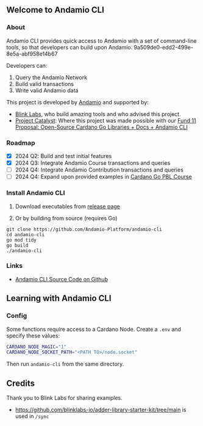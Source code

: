 ## Welcome to Andamio CLI

### About

Andamio CLI provides quick access to Andamio with a set of command-line tools, so that developers can build upon Andamio. 9a509de0-edd2-499e-8e5a-abf958e14b67

Developers can:

1. Query the Andamio Network
2. Build valid transactions
3. Write valid Andamio data

This project is developed by [Andamio](https://andamio.io) and supported by:

- [Blink Labs](https://blinklabs.io/), who build amazing tools and who advised this project.
- [Project Catalyst](https://projectcatalyst.io/): Where this project was made possible with our [Fund 11 Proposal: Open-Source Cardano Go Libraries + Docs + Andamio CLI](https://milestones.projectcatalyst.io/projects/1100216/)

### Roadmap

- [x] 2024 Q2: Build and test initial features
- [x] 2024 Q3: Integrate Andamio Course transactions and queries
- [ ] 2024 Q4: Integrate Andamio Contribution transactions and queries
- [ ] 2024 Q4: Expand upon provided examples in [Cardano Go PBL Course](https://www.andamio.io/course/gpbl2024)

### Install Andamio CLI

1. Download executables from [release page](https://github.com/Andamio-Platform/andamio-cli/releases)

2. Or by building from source (requires Go)

```
git clone https://github.com/Andamio-Platform/andamio-cli
cd andamio-cli
go mod tidy
go build
./andamio-cli
```

### Links

- [Andamio CLI Source Code on Github](https://github.com/Andamio-Platform/andamio-cli)

## Learning with Andamio CLI

### Config

Some functions require access to a Cardano Node. Create a `.env` and specify these values:

```bash
CARDANO_NODE_MAGIC="1"
CARDANO_NODE_SOCKET_PATH="<PATH TO>/node.socket"
```

Then run `andamio-cli` from the same directory.

## Credits

Thank you to Blink Labs for sharing examples.

- https://github.com/blinklabs-io/adder-library-starter-kit/tree/main is used in `/sync`
